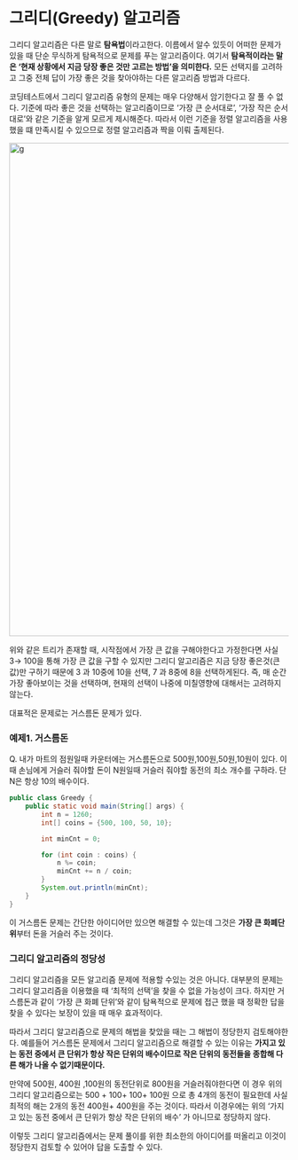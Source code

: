 # 그리디(Greedy) 알고리즘

그리디 알고리즘은 다른 말로 **탐욕법**이라고한다. 이름에서 알수 있듯이 어떠한 문제가 있을 때 단순 무식하게 탐욕적으로 문제를 푸는 알고리즘이다. 여기서 **탐욕적이라는 말은 ‘현재 상황에서 지금 당장 좋은 것만 고르는 방법’을 의미한다.**  모든 선택지를 고려하고 그중 전체 답이 가장 좋은 것을 찾아야하는 다른 알고리즘 방법과 다르다. 

코딩테스트에서 그리디 알고리즘 유형의 문제는 매우 다양해서 암기한다고 잘 풀 수 없다. 기준에 따라 좋은 것을 선택하는 알고리즘이므로 ‘가장 큰 순서대로’, ‘가장 작은 순서대로’와 같은 기준을 알게 모르게 제시해준다. 따라서 이런 기준을 정렬 알고리즘을 사용했을 떄 만족시킬 수 있으므로 정렬 알고리즘과 짝을 이뤄 출제된다.

<img width="890" alt="g" src="https://github.com/princenim/TIL/assets/59499600/aff0f76e-68d8-45cd-9186-ab6596d417ea">



위와 같은 트리가 존재할 때, 시작점에서 가장 큰 값을 구해야한다고 가정한다면 사실 3→ 100을 통해 가장 큰 값을 구할 수 있지만 그리디 알고리즘은 지금 당장 좋은것(큰 값)만 구하기 때문에 3 과 10중에 10을 선택, 7 과 8중에 8을 선택하게된다. 즉, 매 순간 가장 좋아보이는 것을 선택하며, 현재의 선택이 나중에 미칠영향에 대해서는 고려하지 않는다. 

대표적은 문제로는 거스름돈 문제가 있다. 

### 예제1. 거스름돈

Q. 내가 마트의 점원일때 카운터에는 거스름돈으로 500원,100원,50원,10원이 있다.  이때 손님에게 거슬러 줘야할 돈이 N원일때 거슬러 줘야할 동전의 최소 개수를 구하라. 단 N은 항상 10의 배수이다. 

```java
public class Greedy {
    public static void main(String[] args) {
        int n = 1260;
        int[] coins = {500, 100, 50, 10};

        int minCnt = 0;

        for (int coin : coins) {
            n %= coin;
            minCnt += n / coin;
        }
        System.out.println(minCnt);
    }
}
```

이 거스름돈 문제는 간단한 아이디어만 있으면 해결할 수 있는데 그것은 **가장 큰 화폐단위**부터 돈을 거슬러 주는 것이다. 

### 그리디 알고리즘의 정당성

그리디 알고리즘을 모든 알고리즘 문제에 적용할 수있는 것은 아니다. 대부분의 문제는 그리디 알고리즘을 이용했을 때 ‘최적의 선택’을 찾을 수 없을 가능성이 크다. 하지만 거스름돈과 같이 ‘가장 큰 화폐 단위’와 같이 탐욕적으로 문제에 접근 했을 때 정확한 답을 찾을 수 있다는 보장이 있을 때 매우 효과적이다. 

따라서 그리디 알고리즘으로 문제의 해법을 찾았을 때는 그 해법이 정당한지 검토해야한다. 예를들어 거스름돈 문제에서 그리디 알고리즘으로 해결할 수 있는 이유는 **가지고 있는 동전 중에서 큰 단위가 항상 작은 단위의 배수이므로 작은 단위의 동전들을 종합해 다른 해가 나올 수 없기때문이다.** 

만약에 500원, 400원 ,100원의 동전단위로 800원을 거슬러줘야한다면 이 경우 위의 그리디 알고리즘으로는 500 + 100+ 100+ 100원 으로 총 4개의 동전이 필요한데 사실 최적의 해는 2개의 동전 400원+ 400원을 주는 것이다. 따라서 이경우에는 위의 ‘가지고 있는 동전 중에서 큰 단위가 항상 작은 단위의 배수’ 가 아니므로 정당하지 않다. 

이렇듯 그리디 알고리즘에서는 문제 풀이를 위한 최소한의 아이디어를 떠올리고 이것이 정당한지 검토할 수 있어야 답을 도출할 수 있다.